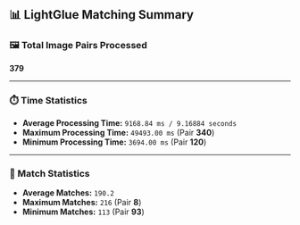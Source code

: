 
## 📊 LightGlue Matching Summary

### 🖼️ Total Image Pairs Processed
**379**

---

### ⏱️ Time Statistics

- **Average Processing Time:** `9168.84 ms / 9.16884 seconds`
- **Maximum Processing Time:** `49493.00 ms` (Pair **340**)
- **Minimum Processing Time:** `3694.00 ms` (Pair **120**)

---

### 🔗 Match Statistics

- **Average Matches:** `190.2`
- **Maximum Matches:** `216` (Pair **8**)
- **Minimum Matches:** `113` (Pair **93**)
